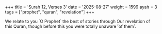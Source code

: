 +++
title = 'Surah 12, Verses 3'
date = '2025-08-27'
weight = 1599
ayah = 3
tags = ["prophet", "quran", "revelation"]
+++

We relate to you ˹O Prophet˺ the best of stories through Our revelation of this Quran, though before this you were totally unaware ˹of them˺.